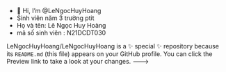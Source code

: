 - 👋 Hi, I’m @LeNgocHuyHoang
- Sinh viên năm 3 trường ptit
- Họ và tên: Lê Ngọc Huy Hoàng
- mã số sinh viên : N21DCDT030




LeNgocHuyHoang/LeNgocHuyHoang is a ✨ special ✨ repository because its `README.md` (this file) appears on your GitHub profile.
You can click the Preview link to take a look at your changes.
--->
